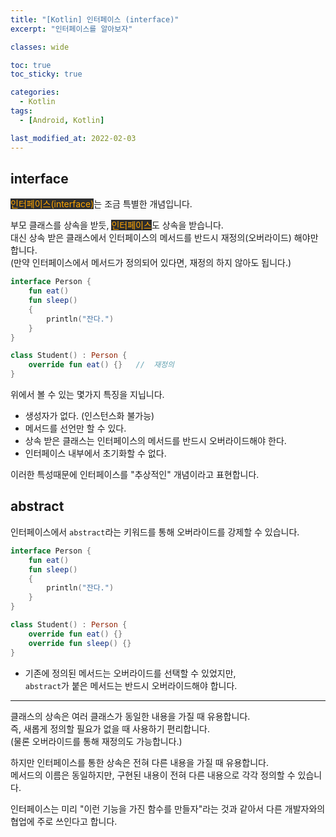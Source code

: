 ```yaml
---
title: "[Kotlin] 인터페이스 (interface)"
excerpt: "인터페이스를 알아보자"

classes: wide

toc: true
toc_sticky: true

categories:
  - Kotlin
tags:
  - [Android, Kotlin]

last_modified_at: 2022-02-03
---
```


## interface

<mark style="background-color: #2e2e2e; color: orange;">인터페이스(interface)</mark>는 조금 특별한 개념입니다.

부모 클래스를 상속을 받듯, <mark style="background-color: #2e2e2e; color: orange;">인터페이스</mark>도 상속을 받습니다.   
대신 상속 받은 클래스에서 인터페이스의 메서드를 반드시 재정의(오버라이드) 해야만 합니다.   
(만약 인터페이스에서 메서드가 정의되어 있다면, 재정의 하지 않아도 됩니다.)

```kotlin
interface Person {
	fun eat()
	fun sleep()
	{
		println("잔다.")
	}
}

class Student() : Person {
	override fun eat() {}	//	재정의
}
```

위에서 볼 수 있는 몇가지 특징을 지닙니다.

* 생성자가 없다. (인스턴스화 불가능)
* 메서드를 선언만 할 수 있다.
* 상속 받은 클래스는 인터페이스의 메서드를 반드시 오버라이드해야 한다.
* 인터페이스 내부에서 초기화할 수 없다.

이러한 특성때문에 인터페이스를 "추상적인" 개념이라고 표현합니다.

## abstract

인터페이스에서 `abstract`라는 키워드를 통해 오버라이드를 강제할 수 있습니다.

```kotlin
interface Person {
	fun eat()
	fun sleep()
	{
		println("잔다.")
	}
}

class Student() : Person {
	override fun eat() {}
	override fun sleep() {}
}
```

* 기존에 정의된 메서드는 오버라이드를 선택할 수 있었지만,   
`abstract`가 붙은 메서드는 반드시 오버라이드해야 합니다.

___


클래스의 상속은 여러 클래스가 동일한 내용을 가질 때 유용합니다.   
즉, 새롭게 정의할 필요가 없을 때 사용하기 편리합니다.   
(물론 오버라이드를 통해 재정의도 가능합니다.)

하지만 인터페이스를 통한 상속은 전혀 다른 내용을 가질 때 유용합니다.   
메서드의 이름은 동일하지만, 구현된 내용이 전혀 다른 내용으로 각각 정의할 수 있습니다.

인터페이스는 미리 "이런 기능을 가진 함수를 만들자"라는 것과 같아서 다른 개발자와의 협업에 주로 쓰인다고 합니다.